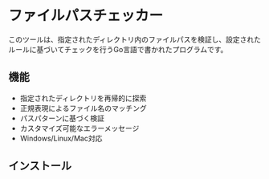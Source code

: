 # ファイルパスチェッカー

このツールは、指定されたディレクトリ内のファイルパスを検証し、設定されたルールに基づいてチェックを行うGo言語で書かれたプログラムです。

## 機能

- 指定されたディレクトリを再帰的に探索
- 正規表現によるファイル名のマッチング
- パスパターンに基づく検証
- カスタマイズ可能なエラーメッセージ
- Windows/Linux/Mac対応

## インストール